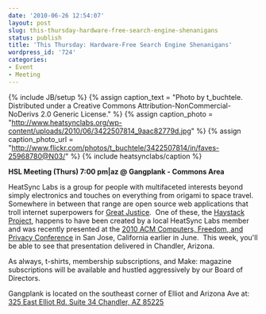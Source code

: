 ```yaml
---
date: '2010-06-26 12:54:07'
layout: post
slug: this-thursday-hardware-free-search-engine-shenanigans
status: publish
title: 'This Thursday: Hardware-Free Search Engine Shenanigans'
wordpress_id: '724'
categories:
- Event
- Meeting
---
```


{% include JB/setup %}
{% assign caption_text = "Photo by t_buchtele.  Distributed under a Creative Commons Attribution-NonCommercial-NoDerivs 2.0 Generic License." %}
{% assign caption_photo = "http://www.heatsynclabs.org/wp-content/uploads/2010/06/3422507814_9aac82779d.jpg" %}
{% assign caption_photo_url = "http://www.flickr.com/photos/t_buchtele/3422507814/in/faves-25968780@N03/" %}
{% include heatsynclabs/caption %}

**HSL Meeting (Thurs) 7:00 pm|az @ Gangplank - Commons Area**

HeatSync Labs is a group for people with multifaceted interests beyond simply electronics and touches on everything from origami to space travel.  Somewhere in between that range are open source web applications that troll internet superpowers for [Great Justice](http://www.abc.net.au/news/stories/2010/06/11/2925299.htm).  One of these, the [Haystack Project](http://www.heatsynclabs.org), happens to have been created by a local HeatSync Labs member and was recently presented at the [2010 ACM Computers, Freedom, and Privacy Conference](http://www.cfp2010.org/wiki/index.php/Main_Page) in San Jose, California earlier in June.  This week, you'll be able to see that presentation delivered in Chandler, Arizona.

As always, t-shirts, membership subscriptions, and Make: magazine subscriptions will be available and hustled aggressively by our Board of Directors.

Gangplank is located on the southeast corner of Elliot and Arizona Ave at:
[325 East Elliot Rd. Suite 34
Chandler, AZ 85225](http://maps.google.com/maps?f=q&source=s_q&hl=en&geocode=&q=325+East+Elliot+Rd.+Suite+34+Chandler,+AZ+85225&sll=37.0625,-95.677068&sspn=46.005754,59.414063&ie=UTF8&hq=&hnear=325+E+Elliot+Rd,+Chandler,+Maricopa,+Arizona+85225&t=h&z=16)
